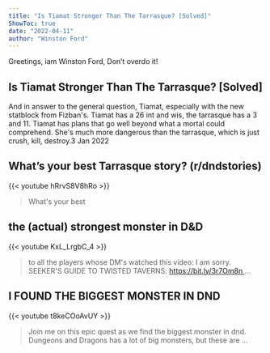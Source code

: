 ```yaml
---
title: "Is Tiamat Stronger Than The Tarrasque? [Solved]"
ShowToc: true 
date: "2022-04-11"
author: "Winston Ford" 
---
```


Greetings, iam Winston Ford, Don’t overdo it!
## Is Tiamat Stronger Than The Tarrasque? [Solved]
And in answer to the general question, Tiamat, especially with the new statblock from Fizban's. Tiamat has a 26 int and wis, the tarrasque has a 3 and 11. Tiamat has plans that go well beyond what a mortal could comprehend. She's much more dangerous than the tarrasque, which is just crush, kill, destroy.3 Jan 2022

## What’s your best Tarrasque story? (r/dndstories)
{{< youtube hRrvS8V8hRo >}}
>What's your best 

## the (actual) strongest monster in D&D
{{< youtube KxL_LrgbC_4 >}}
>to all the players whose DM's watched this video: I am sorry. SEEKER'S GUIDE TO TWISTED TAVERNS: https://bit.ly/3r7Om8n ...

## I FOUND THE BIGGEST MONSTER IN DND
{{< youtube t8keCOoAvUY >}}
>Join me on this epic quest as we find the biggest monster in dnd. Dungeons and Dragons has a lot of big monsters, but these are ...

